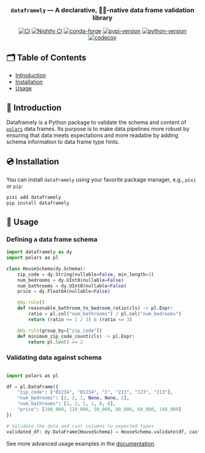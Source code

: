 <!-- LOGO -->
<br />

<div align="center">

  <h3 align="center">
  <code>dataframely</code> — A declarative, 🐻‍❄️-native data frame validation library
  </h3>

[![CI](https://img.shields.io/github/actions/workflow/status/quantco/dataframely/ci.yml?style=flat-square&branch=main)](https://github.com/quantco/dataframely/actions/workflows/ci.yml)
[![Nightly CI](https://img.shields.io/github/actions/workflow/status/quantco/dataframely/nightly.yml?style=flat-square&branch=main)](https://github.com/quantco/dataframely/actions/workflows/nightly.yml)
[![conda-forge](https://img.shields.io/conda/vn/conda-forge/dataframely?logoColor=white&logo=conda-forge&style=flat-square)](https://prefix.dev/channels/conda-forge/packages/dataframely)
[![pypi-version](https://img.shields.io/pypi/v/dataframely.svg?logo=pypi&logoColor=white&style=flat-square)](https://pypi.org/project/dataframely)
[![python-version](https://img.shields.io/pypi/pyversions/dataframely?logoColor=white&logo=python&style=flat-square)](https://pypi.org/project/dataframely)
[![codecov](https://codecov.io/gh/Quantco/dataframely/graph/badge.svg?token=QOvhS7Zri2)](https://codecov.io/gh/Quantco/dataframely)

</div>

## 🗂 Table of Contents

- [Introduction](#-introduction)
- [Installation](#-installation)
- [Usage](#-usage)

## 📖 Introduction

Dataframely is a Python package to validate the schema and content of [`polars`](https://pola.rs/) data frames. Its
purpose is to make data pipelines more robust by ensuring that data meets expectations and more readable by adding
schema information to data frame type hints.

## 💿 Installation

You can install `dataframely` using your favorite package manager, e.g., `pixi` or `pip`:

```bash
pixi add dataframely
pip install dataframely
```

## 🎯 Usage

### Defining a data frame schema

```python
import dataframely as dy
import polars as pl

class HouseSchema(dy.Schema):
    zip_code = dy.String(nullable=False, min_length=3)
    num_bedrooms = dy.UInt8(nullable=False)
    num_bathrooms = dy.UInt8(nullable=False)
    price = dy.Float64(nullable=False)

    @dy.rule()
    def reasonable_bathroom_to_bedroom_ratio(cls) -> pl.Expr:
        ratio = pl.col("num_bathrooms") / pl.col("num_bedrooms")
        return (ratio >= 1 / 3) & (ratio <= 3)

    @dy.rule(group_by=["zip_code"])
    def minimum_zip_code_count(cls) -> pl.Expr:
        return pl.len() >= 2
```

### Validating data against schema

```python

import polars as pl

df = pl.DataFrame({
    "zip_code": ["01234", "01234", "1", "213", "123", "213"],
    "num_bedrooms": [2, 2, 1, None, None, 2],
    "num_bathrooms": [1, 2, 1, 1, 0, 8],
    "price": [100_000, 110_000, 50_000, 80_000, 60_000, 160_000]
})

# Validate the data and cast columns to expected types
validated_df: dy.DataFrame[HouseSchema] = HouseSchema.validate(df, cast=True)
```

See more advanced usage examples in the [documentation](https://dataframely.readthedocs.io/stable/).
